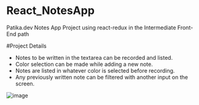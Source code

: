 # React_NotesApp
Patika.dev Notes App Project using react-redux in the Intermediate Front-End path

#Project Details
- Notes to be written in the textarea can be recorded and listed.
- Color selection can be made while adding a new note.
- Notes are listed in whatever color is selected before recording.
- Any previously written note can be filtered with another input on the screen.

![image](https://github.com/SedakatEkmekci/React_NotesApp/assets/73519789/850a6c30-9129-484f-b6e7-53598f5ed33d)

